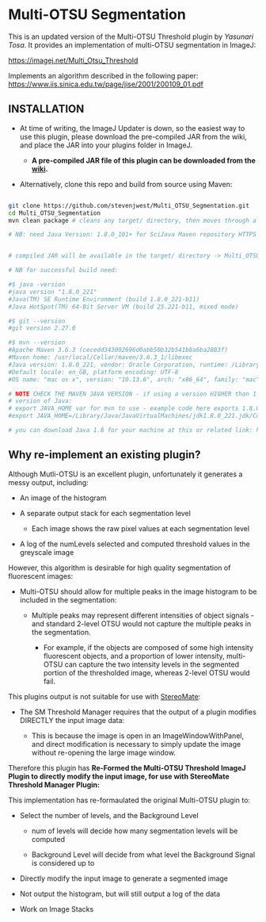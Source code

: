 # Multi-OTSU Segmentation


This is an updated version of the Multi-OTSU Threshold plugin by *Yasunari Tosa*.  It provides an implementation of multi-OTSU segmentation in ImageJ:


https://imagej.net/Multi_Otsu_Threshold


Implements an algorithm described in the following paper: https://www.iis.sinica.edu.tw/page/jise/2001/200109_01.pdf


## INSTALLATION


* At time of writing, the ImageJ Updater is down, so the easiest way to use this plugin, please download the pre-compiled JAR from the wiki, and place the JAR into your plugins folder in ImageJ.

    + **A pre-compiled JAR file of this plugin can be downloaded from the [wiki](https://github.com/stevenjwest/Multi_OTSU_Segmentation/wiki).**


* Alternatively, clone this repo and build from source using Maven:


```bash

git clone https://github.com/stevenjwest/Multi_OTSU_Segmentation.git
cd Multi_OTSU_Segmentation
mvn clean package # cleans any target/ directory, then moves through all maven goals upto package

# NB: need Java Version: 1.8.0_101+ for SciJava Maven repository HTTPS support.


# compiled JAR will be available in the target/ directory -> Multi_OTSU_Segmentation-0.1.0.jar

# NB for successful build need:

#$ java -version
#java version "1.8.0_221"
#Java(TM) SE Runtime Environment (build 1.8.0_221-b11)
#Java HotSpot(TM) 64-Bit Server VM (build 25.221-b11, mixed mode)

#$ git --version
#git version 2.27.0

#$ mvn --version
#Apache Maven 3.6.3 (cecedd343002696d0abb50b32b541b8a6ba2883f)
#Maven home: /usr/local/Cellar/maven/3.6.3_1/libexec
#Java version: 1.8.0_221, vendor: Oracle Corporation, runtime: /Library/Java/JavaVirtualMachines/jdk1.8.0_221.jdk/Contents/Home/jre
#Default locale: en_GB, platform encoding: UTF-8
#OS name: "mac os x", version: "10.13.6", arch: "x86_64", family: "mac"

# NOTE CHECK THE MAVEN JAVA VERSION - if using a version HIGHER than 1.8, should use export JAVA_HOME below to allow maven to see an appropriate
# version of Java:
# export JAVA_HOME var for mvn to use - example code here exports 1.8.0_221:
#export JAVA_HOME=/Library/Java/JavaVirtualMachines/jdk1.8.0_221.jdk/Contents/Home/

# you can download Java 1.8 for your machine at this or related link: https://docs.oracle.com/javase/10/install/installation-jdk-and-jre-macos.htm

```



## Why re-implement an existing plugin?


Although Mutli-OTSU is an excellent plugin, unfortunately it generates a messy output, including:


* An image of the histogram

* A separate output stack for each segmentation level 

    + Each image shows the raw pixel values at each segmentation level
    
* A log of the numLevels selected and computed threshold values in the greyscale image


However, this algorithm is desirable for high quality segmentation of fluorescent images:


* Multi-OTSU should allow for multiple peaks in the image histogram to be included in the segmentation:

    + Multiple peaks may represent different intensities of object signals - and standard 2-level OTSU would not capture the multiple peaks in the segmentation.
    
        - For example, if the objects are composed of some high intensity fluorescent objects, and a proportion of lower intensity, multi-OTSU can capture the two intensity levels in the segmented portion of the thresholded image, whereas 2-level OTSU would fail.


This plugins output is not suitable for use with [StereoMate](https://github.com/stevenjwest/StereoMate):


* The SM Threshold Manager requires that the output of a plugin modifies DIRECTLY the input image data:

    + This is because the image is open in an ImageWindowWithPanel, and direct modification is necessary to simply update the image without re-opening the large image window.
    
    
Therefore this plugin has **Re-Formed the Multi-OTSU Threshold ImageJ Plugin to directly modify the input image, for use with StereoMate Threshold Manager Plugin:**



This implementation has re-formaulated the original Multi-OTSU plugin to:


* Select the number of levels, and the Background Level
    
    - num of levels will decide how many segmentation levels will be computed
        
    - Background Level will decide from what level the Background Signal is considered up to
        
* Directly modify the input image to generate a segmented image
    
* Not output the histogram, but will still output a log of the data
    
* Work on Image Stacks


